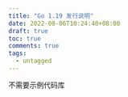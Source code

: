 ```yaml
---
title: "Go 1.19 发行说明"
date: 2022-08-06T10:24:40+08:00
draft: true
toc: true
comments: true
tags:
  - untagged
---
```


不需要示例代码库
